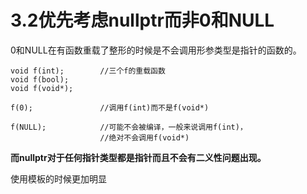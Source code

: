 # 3.2优先考虑nullptr而非0和NULL
0和NULL在有函数重载了整形的时候是不会调用形参类型是指针的函数的。

```
void f(int);        //三个f的重载函数
void f(bool);
void f(void*);

f(0);               //调用f(int)而不是f(void*)

f(NULL);            //可能不会被编译，一般来说调用f(int)，
                    //绝对不会调用f(void*)
```

**而nullptr对于任何指针类型都是指针而且不会有二义性问题出现。**

使用模板的时候更加明显